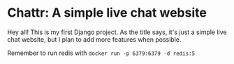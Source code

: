 # Chattr: A simple live chat website

Hey all! This is my first Django project.
As the title says, it's just a simple live chat website, but I plan to add more features when possible.

Remember to run redis with `docker run -p 6379:6379 -d redis:5`
